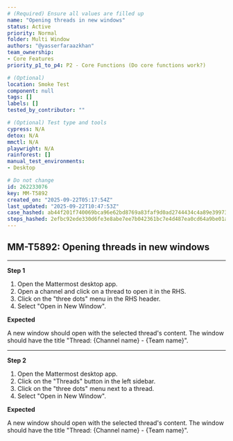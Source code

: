 ```yaml
---
# (Required) Ensure all values are filled up
name: "Opening threads in new windows"
status: Active
priority: Normal
folder: Multi Window
authors: "@yasserfaraazkhan"
team_ownership:
- Core Features
priority_p1_to_p4: P2 - Core Functions (Do core functions work?)

# (Optional)
location: Smoke Test
component: null
tags: []
labels: []
tested_by_contributor: ""

# (Optional) Test type and tools
cypress: N/A
detox: N/A
mmctl: N/A
playwright: N/A
rainforest: []
manual_test_environments:
- Desktop

# Do not change
id: 262233076
key: MM-T5892
created_on: "2025-09-22T05:17:54Z"
last_updated: "2025-09-22T10:47:53Z"
case_hashed: ab44f201f740069bca96e62bd8769a83faf9d0ad2744434c4a89e399730ffb037320ee2e47e53484747271bfcfd72bb5
steps_hashed: 2efbc92ede330d6fe3e8abe7ee7b042361bc7e4d487ea0cd64a9be01ae0ce8032d14e399a557a12edf49cace67edcc47
---
```


<!-- (Auto-generated) Based on frontmatter's "key" and "name" -->

## MM-T5892: Opening threads in new windows

---

**Step 1**

1. Open the Mattermost desktop app.
2. Open a channel and click on a thread to open it in the RHS.
3. Click on the "three dots" menu in the RHS header.
4. Select "Open in New Window".

**Expected**

A new window should open with the selected thread's content. The window should have the title "Thread: {Channel name} - {Team name}".

---

**Step 2**

1. Open the Mattermost desktop app.
2. Click on the "Threads" button in the left sidebar.
3. Click on the "three dots" menu next to a thread.
4. Select "Open in New Window".

**Expected**

A new window should open with the selected thread's content. The window should have the title "Thread: {Channel name} - {Team name}".
